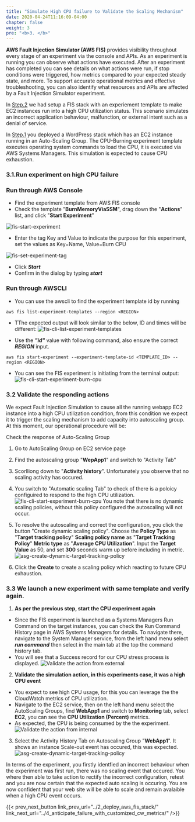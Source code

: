 ```yaml
---
title: "Simulate High CPU failure to Validate the Scaling Mechanism"
date: 2020-04-24T11:16:09-04:00
chapter: false
weight: 3
pre: "<b>3. </b>"
---
```



**AWS Fault Injection Simulator (AWS FIS)** provides visibility throughout every stage of an experiment via the console and APIs. As an experiment is running you can observe what actions have executed. After an experiment has completed you can see details on what actions were run, if stop conditions were triggered, how metrics compared to your expected steady state, and more. To support accurate operational metrics and effective troubleshooting, you can also identify what resources and APIs are affected by a Fault Injection Simulator experiment.

In [Step.2](../2_deploy_aws_fis_stack/) we had setup a FIS stack with an experiement template to make EC2 instances run into a high CPU utilization status. This scenario  simulates an incorrect application behaviour, malfunction, or external intent such as a denial of service. 

In [Step.1](../1_deploy_sample_application_environment/) you deployed a WordPress stack which has an EC2 instance running in an Auto-Scaling Group. The CPU-Burning experiment template  executes operating system commands to load the CPU, it is executed via AWS Systems Managers. This simulation is expected to cause CPU exhaustion.

### 3.1.Run experiment on high CPU failure

### Run through AWS Console

- Find the experiment template from AWS FIS console
- Check the template "**BurnMemoryViaSSM**", drag down the "**Actions**"
list, and click "**Start Experiment**"

![fis-start-experiment](/Operations/200_Anticipate_failure_with_fault_injection_simulator/Images/session3-fis-start-experiment.png)

- Enter the tag Key and Value to indicate the purpose for this experiment, set the values as Key=Name, Value=Burn CPU

![fis-set-experiment-tag](/Operations/200_Anticipate_failure_with_fault_injection_simulator/Images/session3-fis-set-experiment-tag.png)

- Click ***Start*** 
- Confirm in the dialog by typing ***start***


### Run through AWSCLI

- You can use the awscli to find the experiment template id by running
```
aws fis list-experiment-templates --region <REGION>
```
- TThe expected output will look similar to the below, ID and times will be different:
![fis-cli-list-experiment-templates](/Operations/200_Anticipate_failure_with_fault_injection_simulator/Images/session3-fis-cli-list-experiment-templates.png)

- Use the ***"id"*** value with following command, also ensure the correct ***REGION*** input.
```
aws fis start-experiment --experiment-template-id <TEMPLATE_ID> --region <REGION>
```
- You can see the FIS experiment is initiating from the terminal output:
![fis-cli-start-experiment-burn-cpu](/Operations/200_Anticipate_failure_with_fault_injection_simulator/Images/session3-fis-cli-start-experiment-burn-cpu.png)

### 3.2 Validate the responding actions 

We expect Fault Injection Simulation to cause all the running webapp EC2 instance into a high CPU utilization condition, from this condition we expect it to trigger the scaling mechanism to add capacity into autoscaling group. At this moment, our operational procedure will be:

 Check the response of Auto-Scaling Group

 1. Go to AutoScaling Group on EC2 service page

 2. Find the autoscaling group "**WepApp1**" and switch to "Activity Tab"

 3. Scorlliong down to "**Activity history**". Unfortunately you observe that no scaling activity has occured. 

 4. You switch to "Automatic scaling Tab" to check of there is a poloicy configuired to respond to the high CPU utilization. 
![fis-cli-start-experiment-burn-cpu](/Operations/200_Anticipate_failure_with_fault_injection_simulator/Images/session3-asg-has-no-policy.png)
 You note that there is no dynamic scaling policies, without this policy configured the autoscaling will not occur. 

 5. To resolve the autoscaling and correct the configuration, you click the button "Create dynamic scaling policy".
 Choose the **Policy Type** as "**Target tracking policy**"
    **Scaling policy name** as "**Target Tracking Policy**"
    **Metric type** as "**Average CPU Utilization**". 
    Input the **Target Value** as 50, and set **300** seconds warm up before including in metric. 
![asg-create-dynamic-target-tracking-policy](/Operations/200_Anticipate_failure_with_fault_injection_simulator/Images/session3-asg-create-dynamic-target-tracking-policy.png)

 8. Click the **Create** to create a scaling policy which reacting to future CPU exhaustion.

### 3.3 We launch a new experiment with same template and verify again.

 1. **As per the previous step, start the CPU experiment again**
 * Since the FIS experiment is launched as a Systems Managers Run Command on the target instances, you can check the Run Command History page in AWS Systems Managers for details. To navigate there, navigate to the System Manager service, from the left hand menu select ***run command*** then select in the main tab at the top the command history tab.
 * You will see that a Success record for our CPU stress process is displayed. 
 ![Validate the action from external](/Operations/200_Anticipate_failure_with_fault_injection_simulator/Images/session3-validate-action-external.png)
 2. **Validate the simulation action, in this experiments case, it was a high CPU event** 
 * You expect to see high CPU usage, for this you can leverage the the CloudWatch metrics of CPU utilization. 
 * Navigate to the EC2 service, then on the left hand menu select the AutoScaling Groups, find **WebApp1** and switch to **Monitoring** tab, select **EC2**, you can see the **CPU Utilization (Percent)** metrics.
 * As expected, the CPU is being consumed by the the experiment.
![Validate the action from internal](/Operations/200_Anticipate_failure_with_fault_injection_simulator/Images/session3-validate-action-internal.png)

 3. Select the Activity History Tab on Autoscaling Group "**WebApp1**". It shows an instance Scale-out event has occured, this was expected. 
![asg-create-dynamic-target-tracking-policy](/Operations/200_Anticipate_failure_with_fault_injection_simulator/Images/session3-asg-history-scale-out-high-cpu.png)

In terms of the experiment, you firstly identfied an incorrect behaviour when the experiment was first run, there was no scaling event that occured.  You where then able to take action to rectify the incorrect configuration, retest and you are now certain that the expected auto scaling is occuring.  You are now confident that your web site will be able to scale and remain avalaible when a high CPU event occurs. 

{{< prev_next_button link_prev_url="../2_deploy_aws_fis_stack/" link_next_url="../4_anticipate_failure_with_customized_cw_metrics/" />}}

 
